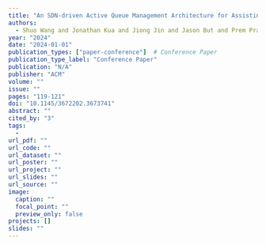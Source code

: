 ```yaml
---
title: "An SDN-driven Active Queue Management Architecture for Assisting Mission-Critical Traffic Flows in Industrial Automation Systems"
authors:
  - Shuo Wang and Jonathan Kua and Jiong Jin and Jason But and Prem Prakash Jayaraman and Suresh Palanisamy
year: "2024"
date: "2024-01-01"
publication_types: ["paper-conference"]  # Conference Paper
publication_type_label: "Conference Paper"
publication: "N/A"
publisher: "ACM"
volume: ""
issue: ""
pages: "119-121"
doi: "10.1145/3672202.3673741"
abstract: ""
cited_by: "3"
tags:
  - 
url_pdf: ""
url_code: ""
url_dataset: ""
url_poster: ""
url_project: ""
url_slides: ""
url_source: ""
image:
  caption: ""
  focal_point: ""
  preview_only: false
projects: []
slides: ""
---
```

